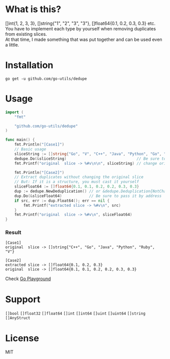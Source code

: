 # What is this?
[]int{1, 2, 3, 3}, []string{"1", "2", "3", "3"}, []float64{0.1, 0.2, 0.3, 0.3} etc.   
You have to implement each type by yourself when removing duplicates from existing slices.  
At that time, I made something that was put together and can be used even a little.

# Installation
```commandline
go get -u github.com/go-utils/dedupe
```

# Usage
```go
import (
    "fmt"

    "github.com/go-utils/dedupe"
)

func main() {
    fmt.Println("[Case1]")
    // Basic usage
    sliceString := []string{"Go", "V", "C++", "Java", "Python", "Go", "Ruby", "C++", "Go", "V"}
    dedupe.Do(&sliceString)                               // Be sure to pass it by address
    fmt.Printf("original  slice -> %#v\n\n", sliceString) // change original slice

    fmt.Println("[Case2]")
    // Extract duplicates without changing the original slice
    // But: If it is a structure, you must cast it yourself
    sliceFloat64 := []float64{0.1, 0.1, 0.2, 0.2, 0.3, 0.3}
    dup := dedupe.NewDeduplication() // or &dedupe.Deduplication{NotChange: true}
    dup.Do(&sliceFloat64)            // Be sure to pass it by address
    if src, err := dup.Float64(); err == nil {
        fmt.Printf("extracted slice -> %#v\n", src)
    }
    fmt.Printf("original  slice -> %#v\n", sliceFloat64)
}
```

### Result
```
[Case1]
original  slice -> []string{"C++", "Go", "Java", "Python", "Ruby", "V"}

[Case2]
extracted slice -> []float64{0.1, 0.2, 0.3}
original  slice -> []float64{0.1, 0.1, 0.2, 0.2, 0.3, 0.3}
```
Check [Go Playground](https://play.golang.org/p/QEUKQciGp4J)

# Support
`[]bool` `[]float32` `[]float64` `[]int` `[]int64` `[]uint` `[]uint64` `[]string` `[]AnyStruct`

# License
MIT
